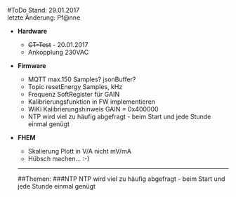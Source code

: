 #ToDo
Stand: 29.01.2017  
letzte Änderung: Pf@nne

- **Hardware**
  - ~~CT-Test~~ - 20.01.2017
  - Ankopplung 230VAC
  
- **Firmware**
  - MQTT max.150 Samples? jsonBuffer?
  - Topic resetEnergy Samples, kHz
  - Frequenz SoftRegister für GAIN
  - Kalibrierungsfunktion in FW implementieren
  - WiKi Kalibrierungshinweis GAIN = 0x400000
  - NTP wird viel zu häufig abgefragt - beim Start und jede Stunde einmal genügt

- **FHEM**
  - Skalierung Plott in V/A nicht mV/mA
  - Hübsch machen... :-)
  
  ***
  ##Themen:
  ###NTP
  NTP wird viel zu häufig abgefragt - beim Start und jede Stunde einmal genügt
  
  
